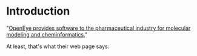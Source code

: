 # Introduction #

"[OpenEye provides software to the pharmaceutical industry for molecular modeling and cheminformatics.](http://eyesopen.com/)"

At least, that's what their web page says.